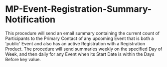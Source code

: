 # MP-Event-Registration-Summary-Notification
This procedure will send an email summary containing the current count of Participants to the Primary Contact of any upcoming Event that is both a 'public' Event and also has an active Registration with a Registration Product. The procedure will send summaries weekly on the specified Day of Week, and then daily for any Event when its Start Date is within the Days Before key value.
